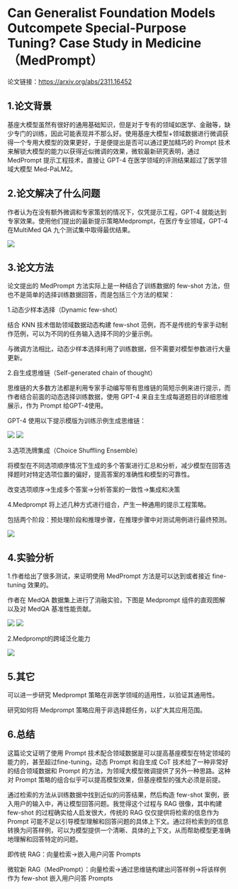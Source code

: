 # Can Generalist Foundation Models Outcompete Special-Purpose Tuning? Case Study in Medicine（MedPrompt）

论文链接：https://arxiv.org/abs/2311.16452

## 1.论文背景

基座大模型虽然有很好的通用基础知识，但是对于专有的领域如医学、金融等，缺少专门的训练，因此可能表现并不那么好。使用基座大模型+领域数据进行微调获得一个专用大模型的效果更好，于是便提出是否可以通过更加精巧的 Prompt 技术来解锁大模型的能力以获得近似微调的效果，微软最新研究表明，通过 MedPrompt 提示工程技术，直接让 GPT-4 在医学领域的评测结果超过了医学领域大模型 Med-PaLM2。

## 2.论文解决了什么问题

作者认为在没有额外微调和专家策划的情况下，仅凭提示工程，GPT-4 就能达到专家效果。使用他们提出的最新提示策略Medprompt，在医疗专业领域，GPT-4在MultiMed QA 九个测试集中取得最优结果。

![](https://github.com/Kayin211/LLMsStudy/blob/master/%E8%AE%BA%E6%96%87%E8%A7%A3%E8%AF%BB/pic/MedPrompt_SOTA.png)

## 3.论文方法

论文提出的 MedPrompt 方法实际上是一种结合了训练数据的 few-shot 方法，但也不是简单的选择训练数据回答，而是包括三个方法的框架：

1.动态少样本选择（Dynamic few-shot）

结合 KNN 技术借助领域数据动态构建 few-shot 范例，而不是传统的专家手动制作范例，可以为不同的任务输入选择不同的少量示例。

与微调方法相比，动态少样本选择利用了训练数据，但不需要对模型参数进行大量更新。

2.自生成思维链（Self-generated chain of thought）

思维链的大多数方法都是利用专家手动编写带有思维链的简短示例来进行提示，而作者结合前面的动态选择训练数据，使用 GPT-4 来自主生成每道题目的详细思维展示，作为 Prompt 给GPT-4使用。

GPT-4 使用以下提示模版为训练示例生成思维链：

![](https://github.com/Kayin211/LLMsStudy/blob/master/%E8%AE%BA%E6%96%87%E8%A7%A3%E8%AF%BB/pic/Self-generate%20CoT%20tem.png)
![](https://github.com/Kayin211/LLMsStudy/blob/master/%E8%AE%BA%E6%96%87%E8%A7%A3%E8%AF%BB/pic/CoT%20and%20SG%20CoT.png)

3.选项洗牌集成（Choice Shuffling Ensemble）

将模型在不同选项顺序情况下生成的多个答案进行汇总和分析，减少模型在回答选择题时对特定选项位置的偏好，提高答案的准确性和模型的可靠性。

改变选项顺序→生成多个答案→分析答案的一致性→集成和决策

4.Medprompt 将上述几种方式进行组合，产生一种通用的提示工程策略。

包括两个阶段：预处理阶段和推理步骤，在推理步骤中对测试用例进行最终预测。

![](https://github.com/Kayin211/LLMsStudy/blob/master/%E8%AE%BA%E6%96%87%E8%A7%A3%E8%AF%BB/pic/MedPrompt%20%E7%AE%97%E6%B3%95.png)

## 4.实验分析

1.作者给出了很多测试，来证明使用 MedPrompt 方法是可以达到或者接近 fine-tuning 效果的。

作者在 MedQA 数据集上进行了消融实验，下图是 Medprompt 组件的直观图解以及对 MedQA 基准性能贡献。

![](https://github.com/Kayin211/LLMsStudy/blob/master/%E8%AE%BA%E6%96%87%E8%A7%A3%E8%AF%BB/pic/MedPrompt%E5%9B%BE%E8%A7%A3.png)
![](https://github.com/Kayin211/LLMsStudy/blob/master/%E8%AE%BA%E6%96%87%E8%A7%A3%E8%AF%BB/pic/MedPrompt%E8%A1%A8%E7%8E%B0.png)

2.Medprompt的跨域泛化能力

![](https://github.com/Kayin211/LLMsStudy/blob/master/%E8%AE%BA%E6%96%87%E8%A7%A3%E8%AF%BB/pic/MedPrompt%E8%B7%A8%E5%9F%9F%E6%B3%9B%E5%8C%96.png)

## 5.其它

可以进一步研究 Medprompt 策略在非医学领域的适用性，以验证其通用性。

研究如何将 Medprompt 策略应用于非选择题任务，以扩大其应用范围。

## 6.总结

这篇论文证明了使用 Prompt 技术配合领域数据是可以提高基座模型在特定领域的能力的，甚至超过fine-tuning，动态 Prompt 和自生成 CoT 技术给了一种非常好的结合领域数据和 Prompt 的方法，为领域大模型微调提供了另外一种思路。这种对 Prompt 策略的组合似乎可以提高模型效果，但基座模型的强大必须是前提。

通过检索的方法从训练数据中找到近似的问答结果，然后构造 few-shot 案例，嵌入用户的输入中，再让模型回答问题。我觉得这个过程与 RAG 很像，其中构建few-shot 的过程确实给人启发很大，传统的 RAG 仅仅提供将检索的信息作为 Prompt 可能不足以引导模型理解和回答问题的具体上下文。通过将检索到的信息转换为问答样例，可以为模型提供一个清晰、具体的上下文，从而帮助模型更准确地理解和回答特定的问题。

即传统 RAG：向量检索→嵌入用户问答 Prompts

微软新 RAG（MedPrompt）：向量检索→通过思维链构建出问答样例→将该样例作为 few-shot 嵌入用户问答 Prompts
